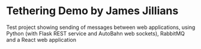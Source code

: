 # Tethering Demo by James Jillians

Test project showing sending of messages between web applications, using
Python (with Flask REST service and AutoBahn web sockets), RabbitMQ and a React
web application